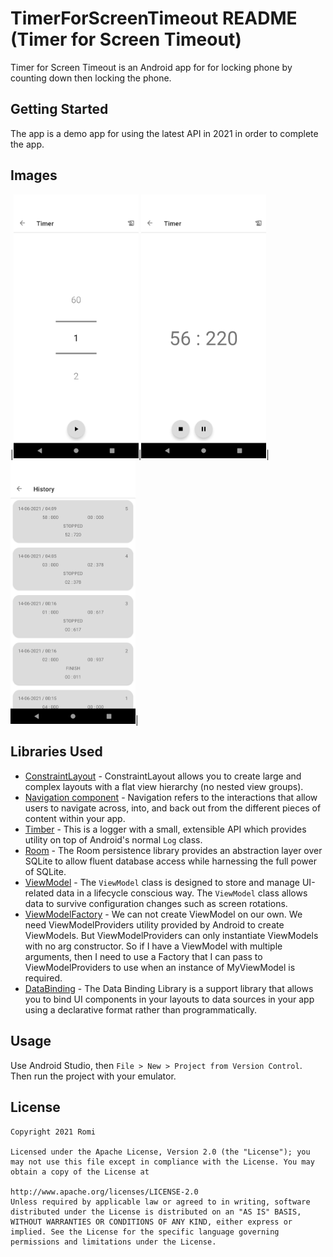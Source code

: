 # TimerForScreenTimeout README (Timer for Screen Timeout)

Timer for Screen Timeout is an Android app for for locking phone by counting down then locking the phone.

## Getting Started

The app is a demo app for using the latest API in 2021 in order to complete the app.

## Images

|<img src="https://github.com/omi-repo/TimerForScreenTimeout/blob/master/Screenshot_1623618548.png?raw=true" alt="1" width="200"/>|<img src="https://github.com/omi-repo/TimerForScreenTimeout/blob/master/Screenshot_1623618556.png?raw=true" alt="2" width="200"/>|<img src="https://github.com/omi-repo/TimerForScreenTimeout/blob/master/Screenshot_1623618565.png?raw=true" alt="2" width="200"/>|

## Libraries Used

 - [ConstraintLayout] - ConstraintLayout allows you to create large and complex layouts with a flat view hierarchy (no nested view groups).
 - [Navigation component] - Navigation refers to the interactions that allow users to navigate across, into, and back out from the different pieces of content within your app.
 - [Timber](https://github.com/JakeWharton/timber) - This is a logger with a small, extensible API which provides utility on top of Android's normal `Log`  class.
 - [Room](https://developer.android.com/training/data-storage/room) - The Room persistence library provides an abstraction layer over SQLite to allow fluent database access while harnessing the full power of SQLite.
 - [ViewModel](https://developer.android.com/topic/libraries/architecture/viewmodel?gclid=CjwKCAjw2ZaGBhBoEiwA8pfP_kqGbdCYtNCokywuc2fxridsv0tRcUhSfNKtsfvj2iCMtFIDMLCGnxoC2HUQAvD_BwE&gclsrc=aw.ds) - The `ViewModel` class is designed to store and manage UI-related data in a lifecycle conscious way. The `ViewModel` class allows data to survive configuration changes such as screen rotations.
 - [ViewModelFactory](https://developer.android.com/codelabs/kotlin-android-training-view-model#7) - We can not create ViewModel on our own. We need ViewModelProviders utility provided by Android to create ViewModels. But ViewModelProviders can only instantiate ViewModels with no arg constructor. So if I have a ViewModel with multiple arguments, then I need to use a Factory that I can pass to ViewModelProviders to use when an instance of MyViewModel is required.
 - [DataBinding](https://developer.android.com/topic/libraries/data-binding) - The Data Binding Library is a support library that allows you to bind UI components in your layouts to data sources in your app using a declarative format rather than programmatically.

## Usage

Use Android Studio, then `File > New > Project from Version Control`. Then run the project with your emulator.

License
-------

    Copyright 2021 Romi

    Licensed under the Apache License, Version 2.0 (the "License"); you may not use this file except in compliance with the License. You may obtain a copy of the License at

    http://www.apache.org/licenses/LICENSE-2.0
    Unless required by applicable law or agreed to in writing, software distributed under the License is distributed on an "AS IS" BASIS, WITHOUT WARRANTIES OR CONDITIONS OF ANY KIND, either express or implied. See the License for the specific language governing permissions and limitations under the License.

[ConstraintLayout]:<https://developer.android.com/training/constraint-layout>
[Navigation component]:<https://developer.android.com/guide/navigation?gclid=CjwKCAjw2ZaGBhBoEiwA8pfP_tmAXdzAmmwMOrK8Rkd95ePmMqCaHVmq_6X7FftoB4i-vT0E5Wuy-xoCW4gQAvD_BwE&gclsrc=aw.ds>
